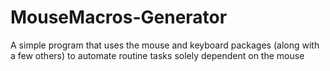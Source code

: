 # MouseMacros-Generator
A simple program that uses the mouse and keyboard packages (along with a few others) to automate routine tasks solely dependent on the mouse
